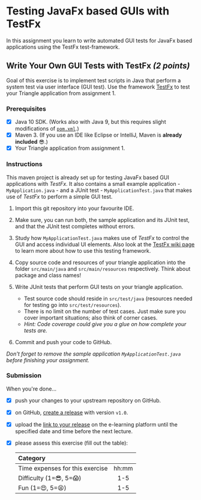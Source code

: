 # Testing JavaFx based GUIs with TestFx

In this assignment you learn to write automated GUI tests for JavaFx based applications using the TestFx test-framework.

## Write Your Own GUI Tests with TestFx _(2 points)_

Goal of this exercise is to implement test scripts in Java that perform a system test via user interface (GUI test). Use the framework [TestFx][TestFx] to test your Triangle application from assignment 1.

### Prerequisites

- [x] Java 10 SDK. (Works also with Java 9, but this requires slight modifications of [`pom.xml`](pom.xml).)
- [x] Maven 3. (If you use an IDE like Eclipse or IntelliJ, Maven is **already included** :sunglasses:.)
- [x] Your Triangle application from assignment 1.

### Instructions

This maven project is already set up for testing JavaFx based GUI applications with _TestFx_. It also contains a small example application - `MyApplication.java` - and a JUnit test - `MyApplicationTest.java` that makes use of _TestFx_ to perform a simple GUI test.

1. Import this git repository into your favourite IDE.

1. Make sure, you can run both, the sample application and its JUnit test, and that the JUnit test completes without errors.

1. Study how `MyApplicationTest.java` makes use of _TestFx_ to control the GUI and access individual UI elements. Also look at the [TestFx wiki page][TestFx wiki] to learn more about how to use this testing framework.

1. Copy source code and resources of your triangle application into the folder `src/main/java` and `src/main/resources` respectively. Think about package and class names!

1. Write JUnit tests that perform GUI tests on your triangle application.
   * Test source code should reside in `src/test/java` (resources needed for testing go into `src/test/resources`).
   * There is no limit on the number of test cases. Just make sure you cover important situations; also think of corner cases.
   * _Hint: Code coverage could give you a glue on how complete your tests are._

1. Commit and push your code to GitHub.

_Don't forget to remove the sample application `MyApplicationTest.java` before finishing your assignment._

### Submission

When you're done...

- [x] push your changes to your upstream repository on GitHub.
- [x] on GitHub, [create a release][GitHub creating releases] with version `v1.0`.
- [x] upload the [link to your release][GitHub linking to releases] on the e-learning platform until the specified date and time before the next lecture.
- [x] please assess this exercise (fill out the table):

  | Category                                |       |
  | :-------------------------------------- | :---: |
  | Time expenses for this exercise         | hh:mm |
  | Difficulty (1=:sunglasses:, 5=:scream:) |  1-5  |
  | Fun (1=:heart_eyes:, 5=:tired_face:)    |  1-5  |

[TestFx]: https://github.com/TestFX/TestFX
[TestFx wiki]: https://github.com/TestFX/TestFX/wiki
[GitHub creating releases]: https://help.github.com/articles/creating-releases/
[GitHub linking to releases]: https://help.github.com/articles/linking-to-releases/
